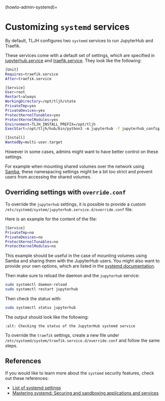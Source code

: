 (howto-admin-systemd)=

# Customizing `systemd` services

By default, TLJH configures two `systemd` services to run JupyterHub and Traefik.

These services come with a default set of settings, which are specified in
[jupyterhub.service](https://github.com/jupyterhub/the-littlest-jupyterhub/blob/HEAD/tljh/systemd-units/jupyterhub.service) and
[traefik.service](https://github.com/jupyterhub/the-littlest-jupyterhub/blob/HEAD/tljh/systemd-units/traefik.service).
They look like the following:

```bash
[Unit]
Requires=traefik.service
After=traefik.service

[Service]
User=root
Restart=always
WorkingDirectory=/opt/tljh/state
PrivateTmp=yes
PrivateDevices=yes
ProtectKernelTunables=yes
ProtectKernelModules=yes
Environment=TLJH_INSTALL_PREFIX=/opt/tljh
ExecStart=/opt/tljh/hub/bin/python3 -m jupyterhub -f jupyterhub_config.py --upgrade-db

[Install]
WantedBy=multi-user.target
```

However in some cases, admins might want to have better control on these settings.

For example when mounting shared volumes over the network using [Samba](<https://en.wikipedia.org/wiki/Samba_(software)>),
these namespacing settings might be a bit too strict and prevent users from accessing the shared volumes.

## Overriding settings with `override.conf`

To override the `jupyterhub` settings, it is possible to provide a custom `/etc/systemd/system/jupyterhub.service.d/override.conf` file.

Here is an example for the content of the file:

```bash
[Service]
PrivateTmp=no
PrivateDevices=no
ProtectKernelTunables=no
ProtectKernelModules=no
```

This example should be useful in the case of mounting volumes using Samba and sharing them with the JupyterHub users.
You might also want to provide your own options, which are listed in the
[systemd documentation](https://www.freedesktop.org/software/systemd/man/systemd.exec.html).

Then make sure to reload the daemon and the `jupyterhub` service:

```bash
sudo systemctl daemon-reload
sudo systemctl restart jupyterhub
```

Then check the status with:

```bash
sudo systemctl status jupyterhub
```

The output should look like the following:

```{image} ../../images/admin/jupyterhub-systemd-status.png
:alt: Checking the status of the JupyterHub systemd service
```

To override the `traefik` settings, create a new file under `/etc/systemd/system/traefik.service.d/override.conf`
and follow the same steps.

## References

If you would like to learn more about the `systemd` security features, check out these references:

- [List of systemd settings](https://www.freedesktop.org/software/systemd/man/systemd.exec.html)
- [Mastering systemd: Securing and sandboxing applications and services](https://www.redhat.com/sysadmin/mastering-systemd)
